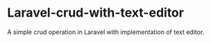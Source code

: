 # Laravel-crud-with-text-editor
A simple crud operation in Laravel with implementation of text editor.

